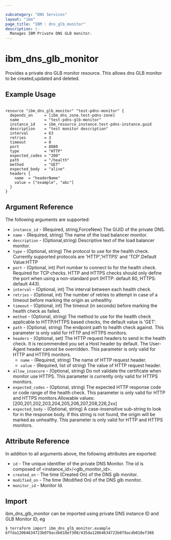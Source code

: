 ```yaml
---

subcategory: "DNS Services"
layout: "ibm"
page_title: "IBM : dns_glb_monitor"
description: |-
  Manages IBM Private DNS GLB monitor.
---
```


# ibm\_dns_glb_monitor

Provides a private dns GLB monitor resource. This allows dns GLB monitor to be created,updated and deleted.

## Example Usage

```hcl

resource "ibm_dns_glb_monitor" "test-pdns-monitor" {
  depends_on     = [ibm_dns_zone.test-pdns-zone]
  name           = "test-pdns-glb-monitor"
  instance_id    = ibm_resource_instance.test-pdns-instance.guid
  description    = "test monitor description"
  interval       = 63
  retries        = 3
  timeout        = 8
  port           = 8080
  type           = "HTTP"
  expected_codes = "200"
  path           = "/health"
  method         = "GET"
  expected_body  = "alive"
  headers {
    name  = "headerName"
    value = ["example", "abc"]
  }
}

```

## Argument Reference

The following arguments are supported:

* `instance_id` - (Required, string,ForceNew) The GUID of the private DNS. 
* `name` - (Required, string) The name of the load balancer monitor.
* `description` -  (Optional,string) Descriptive text of the load balancer monitor.
* `type` - (Optional, string) The protocol to use for the health check. Currently supported protocols are 'HTTP','HTTPS' and 'TCP'.Default Value:HTTP
* `port` - (Optional, int) Port number to connect to for the health check. Required for TCP checks. HTTP and HTTPS checks should only define the port when using a non-standard port (HTTP: default 80, HTTPS: default 443).
* `interval` - (Optional, int) The interval between each health check.
* `retries` - (Optional, int) The number of retries to attempt in case of a timeout before marking the origin as unhealthy.
* `timeout` - (Optional, int) The timeout (in seconds) before marking the health check as failed.
* `method` - (Optional, string) The method to use for the health check applicable to HTTP/HTTPS based checks, the default value is 'GET'.
* `path` - (Optional, string) The endpoint path to health check against. This parameter is only valid for HTTP and HTTPS monitors.
* `headers` - (Optional, set) The HTTP request headers to send in the health check. It is recommended you set a Host header by default. The User-Agent header cannot be overridden. This parameter is only valid for HTTP and HTTPS monitors.
  * `name` - (Required, string) The name of HTTP request header.
  * `value` - (Required, list of string) The value of HTTP request header.
* `allow_insecure` - (Optional, string) Do not validate the certificate when monitor use HTTPS. This parameter is currently only valid for HTTPS monitors.
* `expected_codes` - (Optional, string) The expected HTTP response code or code range of the health check. This parameter is only valid for HTTP and HTTPS monitors.Allowable values: [200,201,202,203,204,205,206,207,208,226,2xx]
* `expected_body` - (Optional, string) A case-insensitive sub-string to look for in the response body. If this string is not found, the origin will be marked as unhealthy. This parameter is only valid for HTTP and HTTPS monitors.



## Attribute Reference

In addition to all arguments above, the following attributes are exported:

* `id` - The unique identifier of the private DNS Monitor. The id is composed of <instance_id>/<glb_monitor_id>.
* `created_on` - The time (Created On) of the DNS glb monitor. 
* `modified_on` - The time (Modified On) of the DNS glb monitor. 
* `monitor_id` - Monitor Id.

## Import

ibm_dns_glb_monitor can be imported using private DNS instance ID and GLB Monitor ID, eg

```
$ terraform import ibm_dns_glb_monitor.example 6ffda12064634723b079acdb018ef308/435da12064634723b079acdb018ef308
```